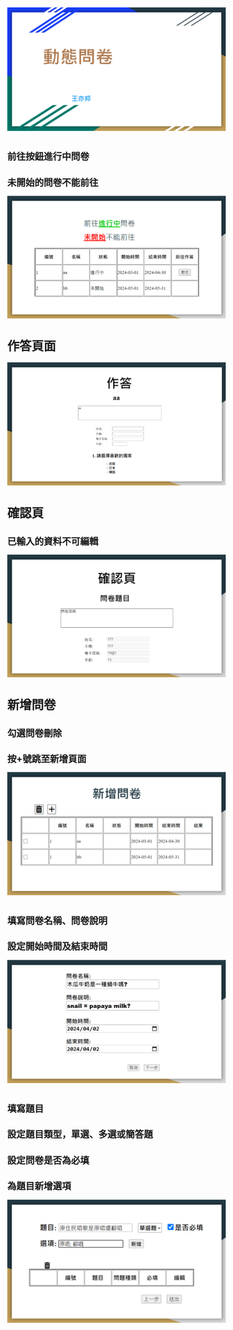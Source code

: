 #
![](./img/螢幕擷取畫面%202024-06-09%20214318.png)

#
## 前往按鈕進行中問卷
## 未開始的問卷不能前往
![](./img/螢幕擷取畫面%202024-06-09%20214438.png)

# 作答頁面
![](./img/螢幕擷取畫面%202024-06-09%20214552.png)

# 確認頁
## 已輸入的資料不可編輯
![](./img/螢幕擷取畫面%202024-06-09%20214634.png)

# 新增問卷
## 勾選問卷刪除
## 按+號跳至新增頁面
![](./img/螢幕擷取畫面%202024-06-09%20214646.png)

#
## 填寫問卷名稱、問卷說明
## 設定開始時間及結束時間
![](./img/螢幕擷取畫面%202024-06-09%20214653.png)

#
## 填寫題目
## 設定題目類型，單選、多選或簡答題
## 設定問卷是否為必填
## 為題目新增選項
![](./img/螢幕擷取畫面%202024-06-09%20214700.png)
